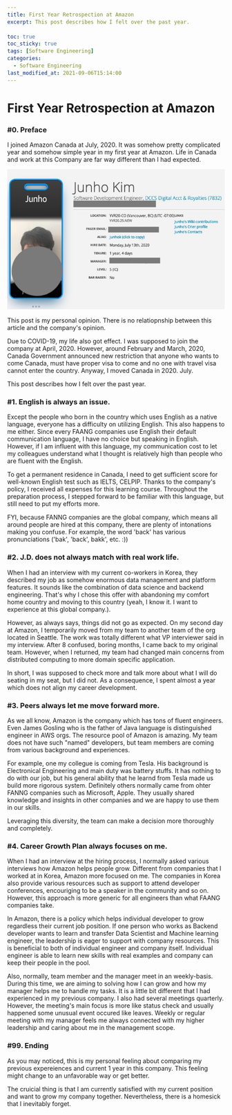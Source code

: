 ```yaml
---
title: First Year Retrospection at Amazon
excerpt: This post describes how I felt over the past year.

toc: true
toc_sticky: true
tags: [Software Engineering]
categories:
  - Software Engineering
last_modified_at: 2021-09-06T15:14:00
---
```


# First Year Retrospection at Amazon

### #0. Preface

I joined Amazon Canada at July, 2020. It was somehow pretty complicated year and somehow simple year in my first year at Amazon. Life in Canada and work at this Company are far way different than I had expected.

![my_badge_info](../img/post/210906/my_badge_info.JPG)

This post is my personal opinion. There is no relatiopnship between this article and the company's opinion.

Due to COVID-19, my life also got effect. I was supposed to join the company at April, 2020. However, around February and March, 2020, Canada Government announced new restriction that anyone who wants to come Canada, must have proper visa to come and no one with travel visa cannot enter the country. Anyway, I moved Canada in 2020. July.

This post describes how I felt over the past year.

### #1. English is always an issue.

Except the people who born in the country which uses English as a native language, everyone has a difficulty on utilizing English. This also happens to me either. Since every FAANG companies use English their default communication language, I have no choice but speaking in English. However, if I am influent with this language, my communication cost to let my colleagues understand what I thought is relatively high than people who are fluent with the English.

To get a permanent residence in Canada, I need to get sufficient score for well-known English test such as IELTS, CELPIP. Thanks to the company's policy, I received all expenses for this learning course. Throughout the preparation process, I stepped forward to be familiar with this language, but still need to put my efforts more.

FYI, because FANNG companies are the global company, which means all around people are hired at this company, there are plenty of intonations making you confuse. For example, the word 'back' has various pronunciations ('bak', 'back', bakk', etc. :)) 

### #2. J.D. does not always match with real work life.

When I had an interview with my current co-workers in Korea, they described my job as somehow enormous data management and platform features. It sounds like the combination of data science and backend engineering. That's why I chose this offer with abandoning my comfort home country and moving to this country (yeah, I know it. I want to experience at this global company.).

However, as always says, things did not go as expected. On my second day at Amazon, I temporarily moved from my team to another team of the org located in Seattle. The work was totally different what VP interviewer said in my interview. After 8 confused, boring months, I came back to my original team. However, when I returned, my team had changed main concerns from distributed computing to more domain specific application.

In short, I was supposed to check more and talk more about what I will do seating in my seat, but I did not. As a consequence, I spent almost a year which does not align my career development.

### #3. Peers always let me move forward more.

As we all know, Amazon is the company which has tons of fluent engineers. Even James Gosling who is the father of Java language is distinguished engineer in AWS orgs. The resource pool of Amazon is amazing. My team does not have such "named" developers, but team members are coming from various background and experiences.

For example, one my collegue is coming from Tesla. His background is Electronical Engineering and main duty was battery stuffs. It has nothing to do with our job, but his general ability that he learnd from Tesla made us build more rigorous system. Definitely others normally came from ohter FANNG companies such as Microsoft, Apple. They usually shared knowledge and insights in other companies and we are happy to use them in our skills.

Leveraging this diversity, the team can make a decision more thoroughly and completely.

### #4. Career Growth Plan always focuses on me.

When I had an interview at the hiring process, I normally asked various interviews how Amazon helps people grow. Different from companies that I worked at in Korea, Amazon more focused on me. The companies in Korea also provide various resources such as support to attend developer conferences, encouriging to be a speaker in the community and so on. However, this approach is more generic for all engineers than what FAANG companies take.

In Amazon, there is a policy which helps individual developer to grow regardless their current job position. If one person who works as Backend developer wants to learn and transfer Data Scientist and Machine learning engineer, the leadership is eager to support with company resources. This is beneficial to both of individual engineer and company itself. Individual engineer is able to learn new skills with real examples and company can keep their people in the pool.

Also, normally, team member and the manager meet in an weekly-basis. During this time, we are aiming to solving how I can grow and how my manager helps me to handle my tasks. It is a little bit different that I had experienced in my previous company. I also had several meetings quarterly. However, the meeting's main focus is more like status check and usually happened some unusual event occured like leaves. Weekly or regular meeting with my manager feels me always connected with my higher leadership and caring about me in the management scope.

### #99. Ending

As you may noticed, this is my personal feeling about comparing my previous expereiences and current 1 year in this company. This feeling might change to an unfavorable way or get better.

The cruicial thing is that I am currently satisfied with my current position and want to grow my company together. Nevertheless, there is a homesick that I inevitably forget.
